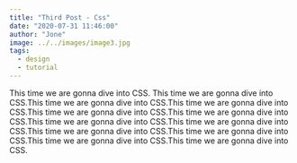 ```yaml
---
title: "Third Post - Css"
date: "2020-07-31 11:46:00"
author: "Jone"
image: ../../images/image3.jpg
tags:
  - design
  - tutorial
---
```


This time we are gonna dive into CSS. This time we are gonna dive into CSS.This time we are gonna dive into CSS.This time we are gonna dive into CSS.This time we are gonna dive into CSS.This time we are gonna dive into CSS.This time we are gonna dive into CSS.This time we are gonna dive into CSS.This time we are gonna dive into CSS.This time we are gonna dive into CSS.This time we are gonna dive into CSS.This time we are gonna dive into CSS.
